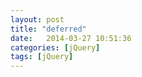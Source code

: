 ```yaml
---
layout: post
title: "deferred"
date:   2014-03-27 10:51:36
categories: [jQuery]
tags: [jQuery]
---
```



